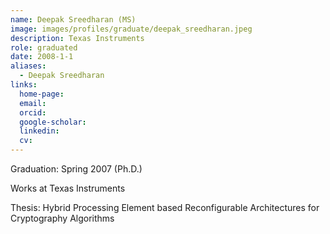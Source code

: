 ```yaml
---
name: Deepak Sreedharan (MS)
image: images/profiles/graduate/deepak_sreedharan.jpeg
description: Texas Instruments
role: graduated
date: 2008-1-1
aliases:
  - Deepak Sreedharan
links:
  home-page: 
  email: 
  orcid: 
  google-scholar: 
  linkedin: 
  cv: 
---
```


Graduation: Spring 2007 (Ph.D.)

Works at Texas Instruments

Thesis: Hybrid Processing Element based Reconfigurable Architectures for Cryptography Algorithms